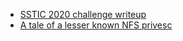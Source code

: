 * [SSTIC 2020 challenge writeup](./sstic2020_writeup/sstic2020)
* [A tale of a lesser known NFS privesc](./nfs_privesc)
